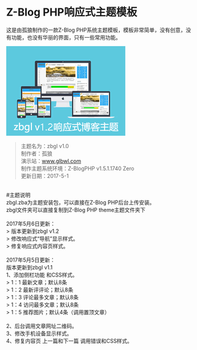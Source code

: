 ﻿# Z-Blog PHP响应式主题模板


这是由孤狼制作的一款Z-Blog PHP系统主题模板，模板非常简单，没有创意，没有功能，也没有华丽的界面，只有一些常用功能。

![zbgl 主题](https://github.com/glbwl/zbgl-theme/raw/master/zbgl/screenshot.png)

> 主题名为：zbgl v1.0<br/>
> 制作者：孤狼<br/>
> 演示站：www.glbwl.com<br/>
> 制作主题系统环境：Z-BlogPHP v1.5.1.1740 Zero<br/>
> 更新日期：2017-5-1<br/>
<br/>
#主题说明<br/>
zbgl.zba为主题安装包，可以直接在Z-Blog PHP后台上传安装。<br/>
zbgl文件夹可以直接复制到Z-Blog PHP theme主题文件夹下<br/>
<br/>
2017年5月6日更新：<br/>
> 版本更新到zbgl v1.2<br/>
> 修改响应式“导航”显示样式。<br/>
> 修复响应式内容页样式。<br/>
<br/>
2017年5月5日更新：<br/>
版本更新到zbgl v1.1<br/>
1、添加侧栏功能 和CSS样式。<br/>
> 1：1 最新文章；默认8条<br/>
> 1：2 最新评评论；默认8条<br/>
> 1：3 评论最多文章；默认8条<br/>
> 1：4 访问最多文章；默认8条<br/>
> 1：5 推荐图片；默认4条（调用置顶文章）<br/>
<br/>
2、后台调用文章网址二维码。<br/>
3、修改手机设备显示样式。<br/>
4、修复内容页 上一篇和下一篇 调用错误和CSS样式。<br/>
